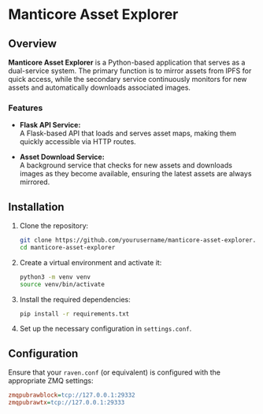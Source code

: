 
# Manticore Asset Explorer

## Overview

**Manticore Asset Explorer** is a Python-based application that serves as a dual-service system. The primary function is to mirror assets from IPFS for quick access, while the secondary service continuously monitors for new assets and automatically downloads associated images.

### Features

- **Flask API Service:**  
  A Flask-based API that loads and serves asset maps, making them quickly accessible via HTTP routes.
  
- **Asset Download Service:**  
  A background service that checks for new assets and downloads images as they become available, ensuring the latest assets are always mirrored.

## Installation

1. Clone the repository:
   ```bash
   git clone https://github.com/yourusername/manticore-asset-explorer.git
   cd manticore-asset-explorer
   ```

2. Create a virtual environment and activate it:
   ```bash
   python3 -m venv venv
   source venv/bin/activate
   ```

3. Install the required dependencies:
   ```bash
   pip install -r requirements.txt
   ```

4. Set up the necessary configuration in `settings.conf`.

## Configuration

Ensure that your `raven.conf` (or equivalent) is configured with the appropriate ZMQ settings:

```ini
zmqpubrawblock=tcp://127.0.0.1:29332
zmqpubrawtx=tcp://127.0.0.1:29333
```